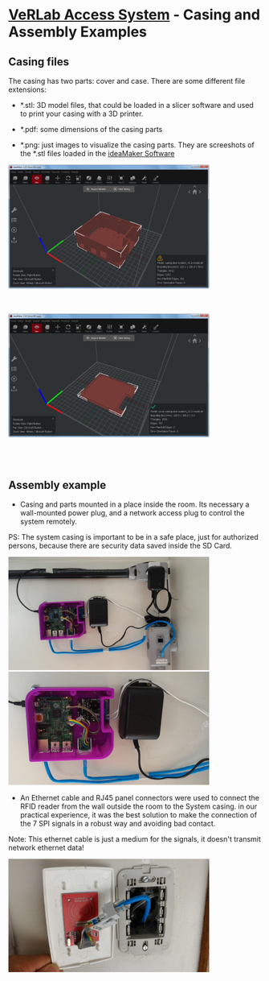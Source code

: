 # [VeRLab Access System](https://github.com/h3ct0r/VerlabAccessSystemRPi/) - Casing and Assembly Examples

## Casing files
The casing has two parts: cover and case. There are some different file extensions:

- *.stl: 3D model files, that could be loaded in a slicer software and used to print your casing with a 3D printer.

- *.pdf: some dimensions of the casing  parts

- *.png: just images to visualize the casing parts. They are screeshots of the *.stl files loaded in the 
[ideaMaker Software](https://www.raise3d.com/ideamaker/)


<img style="float: left; margin:0 50px 50px 0" src="/hardware/casing/casing-door-system_v3.2-ideamaker.png" width="400">
<img style="float: rigth; margin:0 50px 50px 0" src="/hardware/casing/cover-casing-door-system_v3.2-ideamaker.png" width="400">


## Assembly example

- Casing and parts mounted in a place inside the room. Its
  necessary a wall-mounted power plug, and a network access plug to control the system remotely.

PS: The system casing is important to be in a safe place, just for authorized persons, because there are security data saved inside the SD Card.


<img src="/hardware/assembly-example/P_20170626_152344-mini2.jpg" width="400">
<img src="/hardware/assembly-example/P_20170626_152014-mini.jpg" width="400">

- An Ethernet cable and RJ45 panel connectors were used to connect the RFID reader from the wall outside the room to the System casing. in our practical experience, it was the best solution to make the connection of the 7 SPI signals in a robust way and avoiding bad contact. 

Note: This ethernet cable is just a medium for the signals, it doesn't transmit network ethernet data!


<img src="/hardware/assembly-example/P_20170626_141153-mini.jpg" width="400">
